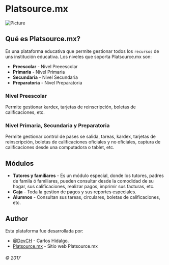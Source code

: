 # Platsource.mx
![Picture](https://platsource.mx/images/web/plataforma-gestion-0-logo.png)
## Qué es Platsource.mx?
Es una plataforma educativa que permite gestionar todos los  `recursos` de uns institución educativa. Los niveles que soporta Platsource.mx son:
* **Preescolar** - Nivel Preeescolar
* **Primaria** - Nivel Primaria
* **Secundaria** - Nivel Secundaria
* **Preparatoria** - Nivel Preparatoria
### Nivel Preescolar
Permite gestionar kardex, tarjetas de reinscripción, boletas de calificaciones, etc.
### Nivel Primaria, Secundaria y Preparatoria
Permite gestionar control de pases se salida, tareas, kardex, tarjetas de reinscripción, boletas de calificaciones oficiales y no oficiales, captura de calificaciones desde una computadora o tablet, etc.
## Módulos
* **Tutores y familiares** - Es un módulo especial, donde los tutores, padres de famila ó familiares, pueden consultar desde la comodidad de su hogar, sus calificaciones, realizar pagos, imprimir sus facturas, etc.
* **Caja** - Toda la gestion de pagos y sus reportes especiales.
* **Alumnos** - Consultan sus tareas, circulares, boletas de calificaciones, etc.
## Author
Esta plataforma fue desarrollada por:
* [@DevCH](https://twitter.com/devch) - Carlos Hidalgo.
* [Platsource.mx](https://platsource.mx) - Sitio web Platsource.mx
###### © 2017
